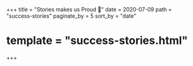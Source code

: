 +++
title = "Stories makes us Proud 👑"
date = 2020-07-09
path = "success-stories"
paginate_by = 5
sort_by = "date"
# template = "success-stories.html"
+++